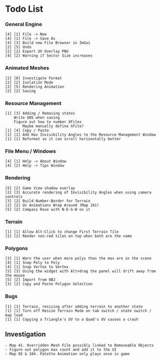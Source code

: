 ﻿# Todo List

### General Engine

    [4] [1] File -> New
    [4] [1] File -> Save As
    [4] [3] Build new File Browser in ImGui
    [2] [5] Undo
    [2] [2] Export UV Overlay PNG 
    [4] [2] Warning if Sector Size increases

### Animated Meshes

    [2] [8] Investigate Format
    [2] [2] Isolation Mode
    [2] [5] Rendering Animation
    [2] [2] Saving

### Resource Management

    [1] [3] Adding / Removing states
        Write GNS when saving
        Figure out how to number XFiles
            Maybe manually define XFile?
    [1] [4] Copy / Paste
    [1] [1] Add Has Invisibility Angles to the Resource Management Window
    [1] [1] Reformat so it can scroll horizontally better

### File Menu / Windows

    [4] [1] Help -> About Window
    [4] [2] Help -> Tips Window

### Rendering

    [5] [2] Game View shadow overlay
    [2] [3] Accurate rendering of Invisibility Angles when using camera controls
    [3] [2] Build Number-Border for Terrain
    [2] [2] Uv Animations Wrap Around (Map 101)
    [5] [2] Compass Rose with N-E-S-W on it

### Terrain

    [1] [1] Allow Alt-Click to change First Terrain Tile
    [2] [2] Render non-red tiles on top when both are the same

### Polygons

    [3] [1] Warn the user when more polys than the max are in the scene
    [4] [1] Snap Poly to Poly
    [4] [1] Snap Vertex to Vertex
    [5] [3] Using the widget with Alt+drag the panel will drift away from the mouse
    [5] [2] Import from OBJ
    [3] [2] Copy and Paste Polygon Selection 

### Bugs

    [1] [1] Terrain, resizing after adding terrain to another state
    [1] [1] Turn off Resize Terrain Mode on tab switch / state switch / map load
    [1] [1] Copying a Triangle's UV to a Quad's UV causes a crash

## Investigation

    - Map 41. Overridden Mesh File possibly linked to Removeable Objects
    - Figure out polygon max count and add it to the UI
    - Map 92 & 104. Palette Animation only plays once in game